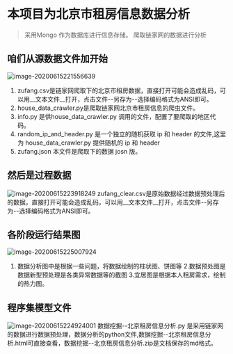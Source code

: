 # 本项目为北京市租房信息数据分析
> 采用Mongo 作为数据库进行信息存储。
> 爬取链家网的数据进行分析
## 咱们从源数据文件加开始
![image-20200615221556639](https://cdn.jsdelivr.net/gh/llz-github/image/img1/20200615222650.png)
1. zufang.csv是链家网爬取下的北京市租房数据，直接打开可能会造成乱码，可以用__文本文件__打开，点击文件--另存为--选择编码格式为ANSI即可。
2. house_data_crawler.py是爬取链家网北京市租房信息的爬虫文件。
3. info.py 是供house_data_crawler.py 调用的文件，配置了要爬取的地区代码。
4. random_ip_and_header.py 是一个独立的随机获取 ip 和 header 的文件,这里为 house_data_crawler.py 提供随机的 ip 和 header
5. zufang.json 本文件是爬取下的数据 josn 版。
## 然后是过程数据
![image-20200615223918249](https://cdn.jsdelivr.net/gh/llz-github/image/img1/20200615224033.png)
zufang_clear.csv是原始数据经过数据预处理后的数据，直接打开可能会造成乱码，可以用__文本文件__打开，点击文件--另存为--选择编码格式为ANSI即可。
## 各阶段运行结果图
![image-20200615225007924](https://cdn.jsdelivr.net/gh/llz-github/image/img1/20200615225118.png)
1. 数据分析图中是根据一些问题，将数据绘制的柱状图、饼图等
2.数据预处图是数据新型预处理是各类异常数据等的截图
3.宜居图是根据本人租房需求，绘制的热力图。
## 程序集模型文件
![image-20200615224924001](https://cdn.jsdelivr.net/gh/llz-github/image/img1/20200615224924.png)
数据挖掘--北京租房信息分析.py 是采用链家网的数据进行数据预处理，数据分析的python文件,数据挖掘--北京租房信息分析.html可直接查看，数据挖掘--北京租房信息分析.zip是文档保存的md格式。
